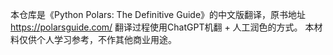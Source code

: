 本仓库是《Python Polars: The Definitive Guide》的中文版翻译，原书地址 https://polarsguide.com/
翻译过程使用ChatGPT机翻 + 人工润色的方式。
本材料仅供个人学习参考，不作其他商业用途。
